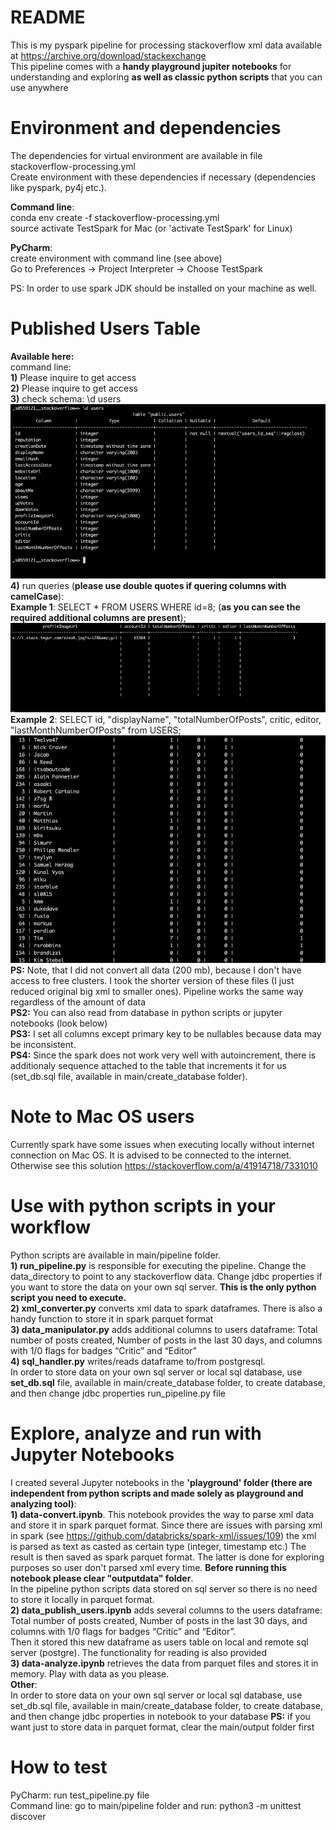 # README
This is my pyspark pipeline for processing stackoverflow xml data available at https://archive.org/download/stackexchange <br>
This pipeline comes with a __handy playground jupiter notebooks__ for understanding and exploring __as well as classic python scripts__ that you can use anywhere

# Environment and dependencies
The dependencies for virtual environment are available in file stackoverflow-processing.yml <br>
Create environment with these dependencies if necessary (dependencies like pyspark, py4j etc.). <br>

__Command line__: 
<br>conda env create -f stackoverflow-processing.yml <br>
source activate TestSpark for Mac (or 'activate TestSpark' for Linux) <br>

__PyCharm__:
<br> create environment with command line (see above) <br>
Go to Preferences -> Project Interpreter -> Choose TestSpark <br>
 
PS: In order to use spark JDK should be installed on your machine as well. <br>

# Published Users Table
__Available here:__ <br>
command line: <br>
__1)__ Please inquire to get access
<br> __2)__ Please inquire to get access
<br> __3)__ check schema: \d users
![alt text](images/schema.png)
<br> __4)__ run queries (__please use double quotes if quering columns with camelCase__):
 <br> __Example 1__: SELECT * FROM USERS WHERE id=8; (__as you can see the required additional columns are present__);
![alt text](images/query.png)
<br> __Example 2__: SELECT id, "displayName", "totalNumberOfPosts", critic, editor, "lastMonthNumberOfPosts" from USERS;
![alt text](images/query2.png)
<br> __PS:__ Note, that I did not convert all data (200 mb), because I don't have access to free clusters. I took the shorter version of these files (I just reduced original big xml to smaller ones). Pipeline works the same way regardless of the amount of data
<br> __PS2:__ You can also read from database in python scripts or jupyter notebooks (look below)
<br> __PS3:__ I set all columns except primary key to be nullables because data may be inconsistent.
<br> __PS4:__ Since the spark does not work very well with autoincrement, there is additionaly sequence attached to the table that increments it for us (set_db.sql file, available in main/create_database folder).

# Note to Mac OS users
Currently spark have some issues when executing locally without internet connection on Mac OS. It is advised to be connected to the internet. Otherwise see this solution https://stackoverflow.com/a/41914718/7331010

# Use with python scripts in your workflow
Python scripts are available in main/pipeline folder.
<br> __1) run_pipeline.py__ is responsible for executing the pipeline. Change the data_directory to point to any stackoverflow data. Change jdbc properties if you want to store the data on your own sql server. __This is the only python script you need to execute.__
<br> __2) xml_converter.py__ converts xml data to spark dataframes. There is also a handy function to store it in spark parquet format
<br> __3) data_manipulator.py__ adds additional columns to users dataframe: Total number of posts created, Number of posts in the last 30 days, and columns with 1/0 flags for badges “Critic” and “Editor” 
<br> __4) sql_handler.py__ writes/reads dataframe to/from postgresql.
<br> In order to store data on your own sql server or local sql database, use __set_db.sql__ file, available in main/create_database folder, to create database, and then change jdbc properties run_pipeline.py file


# Explore, analyze and run with Jupyter Notebooks
I created several Jupyter notebooks in the __'playground' folder (there are independent from python scripts and made solely as playground and analyzing tool)__:
<br> __1) data-convert.ipynb__. This notebook provides the way to parse xml data and store it in spark parquet format. 
Since there are issues with parsing xml in spark (see https://github.com/databricks/spark-xml/issues/109) the xml is parsed as text as casted as certain type (integer, timestamp etc.)
The result is then saved as spark parquet format. The latter is done for exploring purposes so user don't parsed xml every time. __Before running this notebook please clear "outputdata" folder__.
<br> In the pipeline python scripts data stored on sql server so there is no need to store it locally in parquet format.
<br> __2) data_publish_users.ipynb__ adds several columns to the users dataframe: Total number of posts created, Number of posts in the last 30 days, and columns with 1/0 flags for badges “Critic” and “Editor”. <br> 
Then it stored this new dataframe as users table on local and remote sql server (postgre). The functionality for reading is also provided
<br> __3) data-analyze.ipynb__ retrieves the data from parquet files and stores it in memory. Play with data as you please.
<br> __Other__:
<br> In order to store data on your own sql server or local sql database, use set_db.sql file, available in main/create_database folder, to create database, and then change jdbc properties in notebook to your database
__PS:__ if you want just to store data in parquet format, clear the main/output folder first

# How to test
PyCharm: run test_pipeline.py file <br>
Command line: go to main/pipeline folder and run: python3 -m unittest discover







